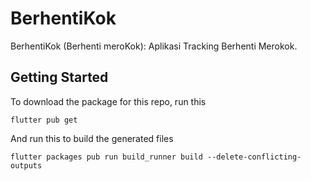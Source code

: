# BerhentiKok

BerhentiKok (Berhenti meroKok): Aplikasi Tracking Berhenti Merokok.

## Getting Started

To download the package for this repo, run this

`flutter pub get`

And run this to build the generated files

`flutter packages pub run build_runner build --delete-conflicting-outputs`